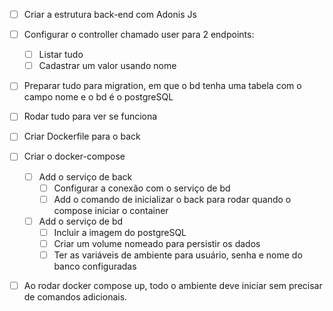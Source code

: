 - [ ] Criar a estrutura back-end com Adonis Js
- [ ] Configurar o controller chamado user para 2 endpoints:
    - [ ] Listar tudo
    - [ ] Cadastrar um valor usando nome
- [ ] Preparar tudo para migration, em que o bd tenha uma tabela com o campo nome e o bd é o postgreSQL
- [ ] Rodar tudo para ver se funciona
- [ ] Criar Dockerfile para o back
- [ ] Criar o docker-compose
    - [ ] Add o serviço de back
        - [ ] Configurar a conexão com o serviço de bd
        - [ ] Add o comando de inicializar o back para rodar quando o compose iniciar o container
    - [ ] Add o serviço de bd
        - [ ] Incluir a imagem do postgreSQL 
        - [ ] Criar um volume nomeado para persistir os dados
        - [ ] Ter as variáveis de ambiente para usuário, senha e nome do banco configuradas
- [ ] Ao rodar docker compose up, todo o ambiente deve iniciar sem precisar de comandos adicionais.

